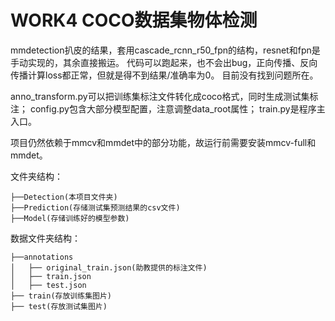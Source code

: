 # WORK4 COCO数据集物体检测

mmdetection扒皮的结果，套用cascade_rcnn_r50_fpn的结构，resnet和fpn是手动实现的，其余直接搬运。
代码可以跑起来，也不会出bug，正向传播、反向传播计算loss都正常，但就是得不到结果/准确率为0。
目前没有找到问题所在。

anno_transform.py可以把训练集标注文件转化成coco格式，同时生成测试集标注；
config.py包含大部分模型配置，注意调整data_root属性；
train.py是程序主入口。

项目仍然依赖于mmcv和mmdet中的部分功能，故运行前需要安装mmcv-full和mmdet。


文件夹结构：
```commandline
├──Detection(本项目文件夹)
├──Prediction(存储测试集预测结果的csv文件)
├──Model(存储训练好的模型参数)
```


数据文件夹结构：
```commandline
├──annotations
│   ├── original_train.json(助教提供的标注文件)
│   ├── train.json
│   ├── test.json
├── train(存放训练集图片)
├── test(存放测试集图片)
```
